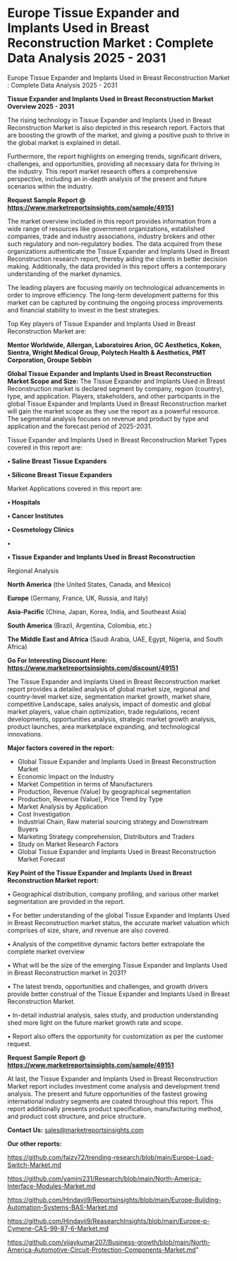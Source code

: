 # Europe Tissue Expander and Implants Used in Breast Reconstruction Market : Complete Data Analysis 2025 - 2031
Europe Tissue Expander and Implants Used in Breast Reconstruction Market : Complete Data Analysis 2025 - 2031

<Strong> Tissue Expander and Implants Used in Breast Reconstruction Market Overview 2025 - 2031</strong>

The rising technology in Tissue Expander and Implants Used in Breast Reconstruction Market is also depicted in this research report. Factors that are boosting the growth of the market, and giving a positive push to thrive in the global market is explained in detail.

Furthermore, the report highlights on emerging trends, significant drivers, challenges, and opportunities, providing all necessary data for thriving in the industry. This report market research offers a comprehensive perspective, including an in-depth analysis of the present and future scenarios within the industry.

<strong>Request Sample Report @ <a href=https://www.marketreportsinsights.com/sample/49151>https://www.marketreportsinsights.com/sample/49151</a></strong>

The market overview included in this report provides information from a wide range of resources like government organizations, established companies, trade and industry associations, industry brokers and other such regulatory and non-regulatory bodies. The data acquired from these organizations authenticate the Tissue Expander and Implants Used in Breast Reconstruction research report, thereby aiding the clients in better decision making. Additionally, the data provided in this report offers a contemporary understanding of the market dynamics.

The leading players are focusing mainly on technological advancements in order to improve efficiency. The long-term development patterns for this market can be captured by continuing the ongoing process improvements and financial stability to invest in the best strategies.

Top Key players of Tissue Expander and Implants Used in Breast Reconstruction Market are:

<strong>Mentor Worldwide, Allergan, Laboratoires Arion, GC Aesthetics, Koken, Sientra, Wright Medical Group, Polytech Health & Aesthetics, PMT Corporation, Groupe Sebbin</strong>

<strong><b>Global Tissue Expander and Implants Used in Breast Reconstruction Market Scope and Size:</b></strong>
The Tissue Expander and Implants Used in Breast Reconstruction market is declared segment by company, region (country), type, and application. Players, stakeholders, and other participants in the global Tissue Expander and Implants Used in Breast Reconstruction market will gain the market scope as they use the report as a powerful resource. The segmental analysis focuses on revenue and product by type and application and the forecast period of 2025-2031.

Tissue Expander and Implants Used in Breast Reconstruction Market Types covered in this report are:

<strong>•  Saline Breast Tissue Expanders

•  Silicone Breast Tissue Expanders</strong>

Market Applications covered in this report are:

<strong>•  Hospitals

•  Cancer Institutes

•  Cosmetology Clinics

•  

•  Tissue Expander and Implants Used in Breast Reconstruction</strong> 

Regional Analysis

<strong>North America</strong> (the United States, Canada, and Mexico)

<strong>Europe</strong> (Germany, France, UK, Russia, and Italy)

<strong>Asia-Pacific</strong> (China, Japan, Korea, India, and Southeast Asia)

<strong>South America</strong> (Brazil, Argentina, Colombia, etc.)

<strong>The Middle East and Africa</strong> (Saudi Arabia, UAE, Egypt, Nigeria, and South Africa)

<strong>Go For Interesting Discount Here: <a href=https://www.marketreportsinsights.com/discount/49151>https://www.marketreportsinsights.com/discount/49151</a></strong>

The Tissue Expander and Implants Used in Breast Reconstruction market report provides a detailed analysis of global market size, regional and country-level market size, segmentation market growth, market share, competitive Landscape, sales analysis, impact of domestic and global market players, value chain optimization, trade regulations, recent developments, opportunities analysis, strategic market growth analysis, product launches, area marketplace expanding, and technological innovations.

<strong><b>Major factors covered in the report:</b></strong>
<ul>
  <li>Global Tissue Expander and Implants Used in Breast Reconstruction Market </li>
  <li>Economic Impact on the Industry</li>
  <li>Market Competition in terms of Manufacturers</li>
  <li>Production, Revenue (Value) by geographical segmentation</li>
  <li>Production, Revenue (Value), Price Trend by Type</li>
  <li>Market Analysis by Application</li>
  <li>Cost Investigation</li>
  <li>Industrial Chain, Raw material sourcing strategy and Downstream Buyers</li>
  <li>Marketing Strategy comprehension, Distributors and Traders</li>
  <li>Study on Market Research Factors</li>
  <li>Global Tissue Expander and Implants Used in Breast Reconstruction Market Forecast</li>
</ul>

<strong><b>Key Point of the Tissue Expander and Implants Used in Breast Reconstruction Market report:</b></strong>

• Geographical distribution, company profiling, and various other market segmentation are provided in the report.

• For better understanding of the global Tissue Expander and Implants Used in Breast Reconstruction market status, the accurate market valuation which comprises of size, share, and revenue are also covered.

• Analysis of the competitive dynamic factors better extrapolate the complete market overview

• What will be the size of the emerging Tissue Expander and Implants Used in Breast Reconstruction market in 2031?

• The latest trends, opportunities and challenges, and growth drivers provide better construal of the Tissue Expander and Implants Used in Breast Reconstruction Market.

• In-detail industrial analysis, sales study, and production understanding shed more light on the future market growth rate and scope.

• Report also offers the opportunity for customization as per the customer request.

<strong>Request Sample Report @ <a href=https://www.marketreportsinsights.com/sample/49151>https://www.marketreportsinsights.com/sample/49151</a></strong>

At last, the Tissue Expander and Implants Used in Breast Reconstruction Market report includes investment come analysis and development trend analysis. The present and future opportunities of the fastest growing international industry segments are coated throughout this report. This report additionally presents product specification, manufacturing method, and product cost structure, and price structure.

<strong>Contact Us:</strong>
sales@marketreportsinsights.com

<strong>Our other reports:</strong>

<a href=https://github.com/faizy72/trending-research/blob/main/Europe-Load-Switch-Market.md>https://github.com/faizy72/trending-research/blob/main/Europe-Load-Switch-Market.md</a>

<a href=https://github.com/yamini231/Research/blob/main/North-America-Interface-Modules-Market.md>https://github.com/yamini231/Research/blob/main/North-America-Interface-Modules-Market.md</a>

<a href=https://github.com/Hindavii9/Reportsinsights/blob/main/Europe-Building-Automation-Systems-BAS-Market.md>https://github.com/Hindavii9/Reportsinsights/blob/main/Europe-Building-Automation-Systems-BAS-Market.md</a>

<a href=https://github.com/Hindavii9/ReasearchInsights/blob/main/Europe-p-Cymene-CAS-99-87-6-Market.md>https://github.com/Hindavii9/ReasearchInsights/blob/main/Europe-p-Cymene-CAS-99-87-6-Market.md</a>

<a href=https://github.com/vijaykumar207/Business-growth/blob/main/North-America-Automotive-Circuit-Protection-Components-Market.md>https://github.com/vijaykumar207/Business-growth/blob/main/North-America-Automotive-Circuit-Protection-Components-Market.md</a>"
